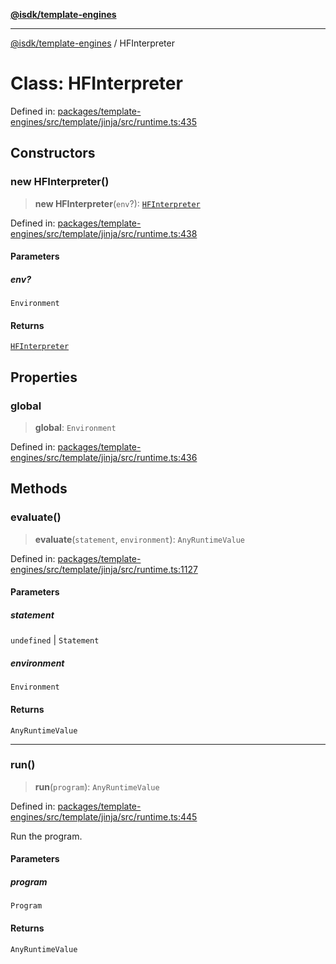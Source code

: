 [**@isdk/template-engines**](../README.md)

***

[@isdk/template-engines](../globals.md) / HFInterpreter

# Class: HFInterpreter

Defined in: [packages/template-engines/src/template/jinja/src/runtime.ts:435](https://github.com/isdk/template-engines.js/blob/3fa19a5e2f28080ee5224b7dd1b89ad779956584/src/template/jinja/src/runtime.ts#L435)

## Constructors

### new HFInterpreter()

> **new HFInterpreter**(`env`?): [`HFInterpreter`](HFInterpreter.md)

Defined in: [packages/template-engines/src/template/jinja/src/runtime.ts:438](https://github.com/isdk/template-engines.js/blob/3fa19a5e2f28080ee5224b7dd1b89ad779956584/src/template/jinja/src/runtime.ts#L438)

#### Parameters

##### env?

`Environment`

#### Returns

[`HFInterpreter`](HFInterpreter.md)

## Properties

### global

> **global**: `Environment`

Defined in: [packages/template-engines/src/template/jinja/src/runtime.ts:436](https://github.com/isdk/template-engines.js/blob/3fa19a5e2f28080ee5224b7dd1b89ad779956584/src/template/jinja/src/runtime.ts#L436)

## Methods

### evaluate()

> **evaluate**(`statement`, `environment`): `AnyRuntimeValue`

Defined in: [packages/template-engines/src/template/jinja/src/runtime.ts:1127](https://github.com/isdk/template-engines.js/blob/3fa19a5e2f28080ee5224b7dd1b89ad779956584/src/template/jinja/src/runtime.ts#L1127)

#### Parameters

##### statement

`undefined` | `Statement`

##### environment

`Environment`

#### Returns

`AnyRuntimeValue`

***

### run()

> **run**(`program`): `AnyRuntimeValue`

Defined in: [packages/template-engines/src/template/jinja/src/runtime.ts:445](https://github.com/isdk/template-engines.js/blob/3fa19a5e2f28080ee5224b7dd1b89ad779956584/src/template/jinja/src/runtime.ts#L445)

Run the program.

#### Parameters

##### program

`Program`

#### Returns

`AnyRuntimeValue`
